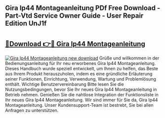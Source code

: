 ## Gira Ip44 Montageanleitung PDf Free Download - Part-Vtd Service Owner Guide - User Repair Edition UnJ1f

# <h2><a href="http://df8km81.blite.top/?on=Gira+Ip44+Montageanleitung">🔗Download 👉🔴 Gira Ip44 Montageanleitung</a></h2>

[![Gira Ip44 Montageanleitung new download](https://i.imgur.com/lujVjoI.png)](http://df8km81.blite.top/?on=Gira+Ip44+Montageanleitung)
Grüße und willkommen in der Bedienungsanleitung für Ihr neu erworbenes Gira Ip44 Montageanleitung. Dieses Handbuch wurde speziell entwickelt, um Ihnen zu helfen, das Beste aus Ihrem Produkt herauszuholen, indem es eine gründliche Erläuterung seiner Funktionen, Einrichtung, Verwendung, Wartung und Problemlösung enthält. Wichtige Benutzervereinbarung Bitte lesen Sie die Nutzungsbedingungen, bevor Sie Ihr neues Gira Ip44 Montageanleitung in Betrieb nehmen. Genießen Sie die nahtlose Integration der Funktionsliste in Ihr neues Gira Ip44 Montageanleitung. Wir sind immer für Sie da, Gira Ip44 Montageanleitung. Unser Kundensupport-Team ist bestrebt, Sie bei allen Anfragen zu unterstützen.
